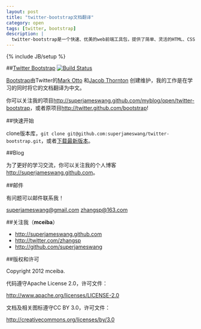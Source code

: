 ```yaml
---
layout: post
title: "twitter-bootstrap文档翻译"
category: open
tags: [twitter, bootstrap]
description: |
  twitter-bootstrap是一个快速、优美的web前端工具包，提供了简单、灵活的HTML、CSS和Javascript组建。是很好的web前端学习资料，当然你也可以将它直接用于项目开发。
---
```

{% include JB/setup %}

##[Twitter Bootstrap](http://twitter.github.com/bootstrap) [![Build Status](https://secure.travis-ci.org/twitter/bootstrap.png)](http://travis-ci.org/twitter/bootstrap)

[Bootstrap](https://github.com/twitter/bootstrap)由Twitter的[Mark Otto](http://twitter.com/mdo) 和[Jacob Thornton](http://twitter.com/fat) 创建维护，我的工作是在学习的同时将它的文档翻译为中文。

你可以关注我的项目<http://superjameswang.github.com/myblog/open/twitter-bootstrap>，或者原项目<http://twitter.github.com/bootstrap>!

##快速开始

clone版本库，`git clone git@github.com:superjameswang/twitter-bootstrap.git`，或者[下载最新版本](https://github.com/superjameswang/twitter-bootstrap/zipball/master)。

##Blog

为了更好的学习交流，你可以关注我的个人博客<http://superjameswang.github.com>。

##邮件

有问题可以邮件联系我！

superjameswang@gmail.com
zhangsp@163.com

##关注我（**mceiba**）

+ <http://superjameswang.github.com>
+ <http://twitter.com/zhangsp>
+ <http://github.com/superjameswang>

##版权和许可

Copyright 2012 mceiba.

代码遵守Apache License 2.0，许可文件：

<http://www.apache.org/licenses/LICENSE-2.0>

文档及相关图标遵守CC BY 3.0，许可文件：

<http://creativecommons.org/licenses/by/3.0>
